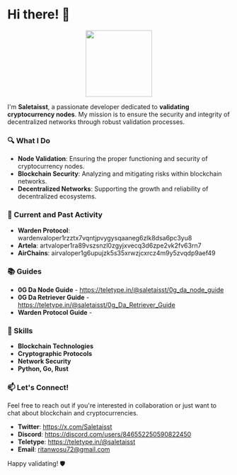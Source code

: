 # Hi there! 👋

<p align=center><img src="https://github.com/user-attachments/assets/4bf87d36-1045-44dd-a141-511990b6defc" width=150></p>

I'm **Saletaisst**, a passionate developer dedicated to **validating cryptocurrency nodes**. My mission is to ensure the security and integrity of decentralized networks through robust validation processes.

### 🔍 What I Do
- **Node Validation**: Ensuring the proper functioning and security of cryptocurrency nodes.
- **Blockchain Security**: Analyzing and mitigating risks within blockchain networks.
- **Decentralized Networks**: Supporting the growth and reliability of decentralized ecosystems.

### 🚀 Current and Past Activity
- **Warden Protocol**: wardenvaloper1rzztx7vqntjpvygysqaaneg6zlk8dsa6pc3yu8
- **Artela**: artvaloper1ra89vszsnzl0zgyjxvecq3d6zpe2vk2fv63rn7
- **AirChains**: airvaloper1g6upujzk5s35xrwzjcxrcz4m9y5zvqdp9aef49

### 📚 Guides
- **0G Da Node Guide** - https://teletype.in/@saletaisst/0g_da_node_guide
- **0G Da Retriever Guide** - https://teletype.in/@saletaisst/0g_Da_Retriever_Guide
- **Warden Protocol Guide** - 


### 🌟 Skills
- **Blockchain Technologies**
- **Cryptographic Protocols**
- **Network Security**
- **Python, Go, Rust**

### 📫 Let's Connect!
Feel free to reach out if you're interested in collaboration or just want to chat about blockchain and cryptocurrencies.

- **Twitter**: https://x.com/Saletaisst
- **Discord**: https://discord.com/users/846552250590822450
- **Teletype**: https://teletype.in/@saletaisst
- **Email**: ritanwosu72@gmail.com

Happy validating! 🛡️
